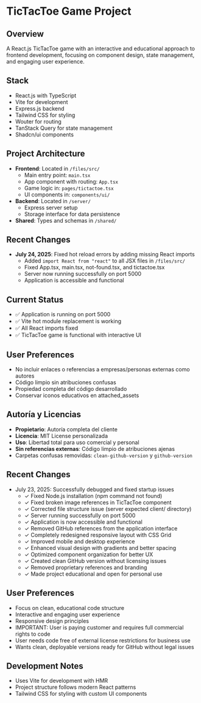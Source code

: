 # TicTacToe Game Project

## Overview
A React.js TicTacToe game with an interactive and educational approach to frontend development, focusing on component design, state management, and engaging user experience.

## Stack
- React.js with TypeScript
- Vite for development
- Express.js backend
- Tailwind CSS for styling
- Wouter for routing
- TanStack Query for state management
- Shadcn/ui components

## Project Architecture
- **Frontend**: Located in `/files/src/`
  - Main entry point: `main.tsx`
  - App component with routing: `App.tsx`
  - Game logic in: `pages/tictactoe.tsx`
  - UI components in: `components/ui/`
- **Backend**: Located in `/server/`
  - Express server setup
  - Storage interface for data persistence
- **Shared**: Types and schemas in `/shared/`

## Recent Changes
- **July 24, 2025**: Fixed hot reload errors by adding missing React imports
  - Added `import React from "react"` to all JSX files in `/files/src/`
  - Fixed App.tsx, main.tsx, not-found.tsx, and tictactoe.tsx
  - Server now running successfully on port 5000
  - Application is accessible and functional

## Current Status
- ✅ Application is running on port 5000
- ✅ Vite hot module replacement is working
- ✅ All React imports fixed
- ✅ TicTacToe game is functional with interactive UI

## User Preferences
- No incluir enlaces o referencias a empresas/personas externas como autores
- Código limpio sin atribuciones confusas
- Propiedad completa del código desarrollado
- Conservar iconos educativos en attached_assets

## Autoría y Licencias
- **Propietario**: Autoría completa del cliente
- **Licencia**: MIT License personalizada
- **Uso**: Libertad total para uso comercial y personal
- **Sin referencias externas**: Código limpio de atribuciones ajenas
- Carpetas confusas removidas: `clean-github-version` y `github-version`

## Recent Changes
- July 23, 2025: Successfully debugged and fixed startup issues
  - ✓ Fixed Node.js installation (npm command not found)
  - ✓ Fixed broken image references in TicTacToe component
  - ✓ Corrected file structure issue (server expected client/ directory)
  - ✓ Server running successfully on port 5000
  - ✓ Application is now accessible and functional
  - ✓ Removed GitHub references from the application interface
  - ✓ Completely redesigned responsive layout with CSS Grid
  - ✓ Improved mobile and desktop experience
  - ✓ Enhanced visual design with gradients and better spacing
  - ✓ Optimized component organization for better UX
  - ✓ Created clean GitHub version without licensing issues
  - ✓ Removed proprietary references and branding
  - ✓ Made project educational and open for personal use

## User Preferences
- Focus on clean, educational code structure
- Interactive and engaging user experience
- Responsive design principles
- IMPORTANT: User is paying customer and requires full commercial rights to code
- User needs code free of external license restrictions for business use
- Wants clean, deployable versions ready for GitHub without legal issues

## Development Notes
- Uses Vite for development with HMR
- Project structure follows modern React patterns
- Tailwind CSS for styling with custom UI components